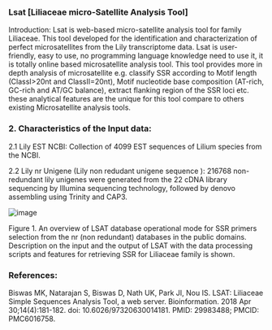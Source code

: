 ### Lsat [Liliaceae micro-Satellite Analysis Tool] 
Introduction: 
Lsat is web-based micro-satellite analysis tool for family Liliaceae. 
This tool developed for the identification and characterization of perfect microsatellites from the Lily transcriptome data. 
Lsat is user-friendly, easy to use, no programming language knowledge need to use it, it is totally online based microsatellite analysis tool. 
This tool provides more in depth analysis of microsatellite e.g. classify SSR according to Motif length (ClassI>20nt and ClassII=20nt),
Motif nucleotide base composition (AT-rich, GC-rich and AT/GC balance), extract flanking region of the SSR loci etc. 
these analytical features are the unique for this tool compare to others existing Microsatellite analysis tools.

###  2. Characteristics of the Input data:
2.1 Lily EST NCBI: Collection of 4099 EST sequences of Lilium species from the NCBI.

2.2 Lily nr Unigene (Lily non redudant unigene sequence ): 216768 non-redundant lily unigenes were generated from the 22 cDNA library sequencing by Illumina sequencing technology, followed by denovo assembling using Trinity and CAP3.



![image](https://user-images.githubusercontent.com/61458681/166657419-6d69d6af-4368-4309-87e5-3c1ef2b8fbb2.png)

Figure 1.  An overview of LSAT database operational mode for SSR primers selection from the nr (non redundant) databases in the public domains. Description on the input and the output of LSAT with the data processing scripts and features for retrieving SSR for Liliaceae family is shown.


### References: 
Biswas MK, Natarajan S, Biswas D, Nath UK, Park JI, Nou IS. LSAT: Liliaceae Simple Sequences Analysis Tool, a web server. Bioinformation. 2018 Apr 30;14(4):181-182. doi: 10.6026/97320630014181. PMID: 29983488; PMCID: PMC6016758.
